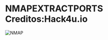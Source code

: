 # NMAPEXTRACTPORTS Creditos:Hack4u.io
![NMAP](https://user-images.githubusercontent.com/117610367/204066442-79df79a3-21b0-4f2a-aacf-00584e413c94.jpg)

